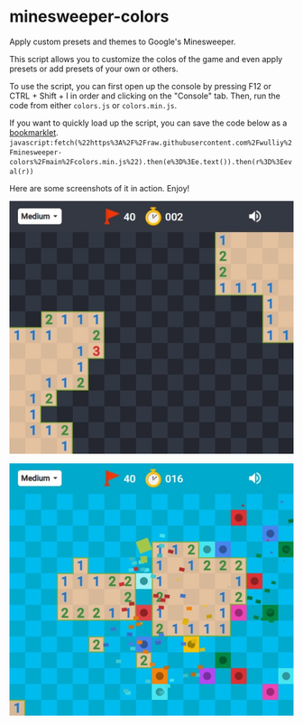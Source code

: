 # minesweeper-colors
Apply custom presets and themes to Google's Minesweeper.

This script allows you to customize the colos of the game and even apply presets or add presets of your own or others.

To use the script, you can first open up the console by pressing F12 or CTRL + Shift + I in order and clicking on the "Console" tab. Then, run the code from either `colors.js` or `colors.min.js`.

If you want to quickly load up the script, you can save the code below as a [bookmarklet](https://www.google.com/search?q=bookmarklet).
`javascript:fetch(%22https%3A%2F%2Fraw.githubusercontent.com%2Fwulliy%2Fminesweeper-colors%2Fmain%2Fcolors.min.js%22).then(e%3D%3Ee.text()).then(r%3D%3Eeval(r))`

Here are some screenshots of it in action. Enjoy!

![Dark theme](https://github.com/wulliy/minesweeper-colors/blob/main/images/minesweeper%20(1).jpg?raw=true)

![Losing while having a Blue theme](https://github.com/wulliy/minesweeper-colors/blob/main/images/minesweeper%20(2).jpg?raw=true)
